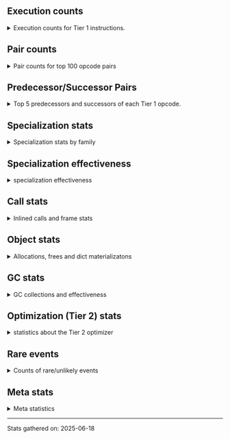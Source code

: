## Execution counts

<details>
<summary> Execution counts for Tier 1 instructions. </summary>


The "miss ratio" column shows the percentage of times the instruction
executed that it deoptimized. When this happens, the base unspecialized
instruction is not counted.

<table>
<thead>
<tr>
<th align="left">Name</th>
<th align="right">Base Count</th>
<th align="right">Head Count</th>
<th align="right">Change</th>
</tr>
</thead>
<tbody>
<tr>
<td align="left">BINARY_OP_ADD_INT</td>
<td align="right">202,800,000</td>
<td align="right">786,000</td>
<td align="right">-99.6%</td>
</tr>
<tr>
<td align="left">BINARY_OP_MULTIPLY_INT</td>
<td align="right">40,560,000</td>
<td align="right">157,200</td>
<td align="right">-99.6%</td>
</tr>
<tr>
<td align="left">LOAD_CONST</td>
<td align="right">40,560,720</td>
<td align="right">157,920</td>
<td align="right">-99.6%</td>
</tr>
<tr>
<td align="left">BINARY_OP_EXTEND</td>
<td align="right">41,574,060</td>
<td align="right">165,060</td>
<td align="right">-99.6%</td>
</tr>
<tr>
<td align="left">LOAD_FAST_BORROW_LOAD_FAST_BORROW</td>
<td align="right">122,007,840</td>
<td align="right">489,840</td>
<td align="right">-99.6%</td>
</tr>
<tr>
<td align="left">LOAD_GLOBAL_MODULE</td>
<td align="right">40,566,360</td>
<td align="right">163,560</td>
<td align="right">-99.6%</td>
</tr>
<tr>
<td align="left">FOR_ITER</td>
<td align="right">40,889,920</td>
<td align="right">165,200</td>
<td align="right">-99.6%</td>
</tr>
<tr>
<td align="left">BINARY_OP</td>
<td align="right">40,581,780</td>
<td align="right">171,640</td>
<td align="right">-99.6%</td>
</tr>
<tr>
<td align="left">LOAD_SMALL_INT</td>
<td align="right">121,992,240</td>
<td align="right">629,040</td>
<td align="right">-99.5%</td>
</tr>
<tr>
<td align="left">STORE_FAST_LOAD_FAST</td>
<td align="right">312,000</td>
<td align="right">2,400</td>
<td align="right">-99.2%</td>
</tr>
<tr>
<td align="left">CALL_PY_EXACT_ARGS</td>
<td align="right">40,878,240</td>
<td align="right">318,280</td>
<td align="right">-99.2%</td>
</tr>
<tr>
<td align="left">RESUME_CHECK</td>
<td align="right">40,876,020</td>
<td align="right">318,420</td>
<td align="right">-99.2%</td>
</tr>
<tr>
<td align="left">UNPACK_SEQUENCE_TWO_TUPLE</td>
<td align="right">40,879,860</td>
<td align="right">322,260</td>
<td align="right">-99.2%</td>
</tr>
<tr>
<td align="left">STORE_FAST_STORE_FAST</td>
<td align="right">40,879,920</td>
<td align="right">322,320</td>
<td align="right">-99.2%</td>
</tr>
<tr>
<td align="left">BUILD_TUPLE</td>
<td align="right">312,120</td>
<td align="right">2,520</td>
<td align="right">-99.2%</td>
</tr>
<tr>
<td align="left">LOAD_FAST_BORROW</td>
<td align="right">122,637,480</td>
<td align="right">1,119,480</td>
<td align="right">-99.1%</td>
</tr>
<tr>
<td align="left">PUSH_NULL</td>
<td align="right">312,540</td>
<td align="right">2,940</td>
<td align="right">-99.1%</td>
</tr>
<tr>
<td align="left">FOR_ITER_RANGE</td>
<td align="right">315,180</td>
<td align="right">3,180</td>
<td align="right">-99.0%</td>
</tr>
<tr>
<td align="left">RETURN_VALUE</td>
<td align="right">40,876,020</td>
<td align="right">473,220</td>
<td align="right">-98.8%</td>
</tr>
<tr>
<td align="left">BINARY_OP_ADD_FLOAT</td>
<td align="right">40,575,600</td>
<td align="right">19,282,260</td>
<td align="right">-52.5%</td>
</tr>
<tr>
<td align="left">STORE_FAST</td>
<td align="right">40,892,580</td>
<td align="right">19,452,780</td>
<td align="right">-52.4%</td>
</tr>
<tr>
<td align="left">BINARY_OP_MULTIPLY_FLOAT</td>
<td align="right">39,561,660</td>
<td align="right">19,282,860</td>
<td align="right">-51.3%</td>
</tr>
<tr>
<td align="left">GET_ITER</td>
<td align="right">314,580</td>
<td align="right">159,780</td>
<td align="right">-49.2%</td>
</tr>
<tr>
<td align="left">CALL_BUILTIN_CLASS</td>
<td align="right">316,920</td>
<td align="right">162,120</td>
<td align="right">-48.8%</td>
</tr>
<tr>
<td align="left">LOAD_GLOBAL_BUILTIN</td>
<td align="right">319,380</td>
<td align="right">164,580</td>
<td align="right">-48.5%</td>
</tr>
<tr>
<td align="left">JUMP_BACKWARD_NO_JIT</td>
<td align="right">40,880,520</td>
<td align="right"></td>
<td align="right"></td>
</tr>
<tr>
<td align="left">POP_ITER</td>
<td align="right">314,640</td>
<td align="right">314,640</td>
<td align="right">0.0%</td>
</tr>
<tr>
<td align="left">LIST_APPEND</td>
<td align="right">312,000</td>
<td align="right">312,000</td>
<td align="right">0.0%</td>
</tr>
<tr>
<td align="left">SWAP</td>
<td align="right">7,200</td>
<td align="right">7,200</td>
<td align="right">0.0%</td>
</tr>
<tr>
<td align="left">BUILD_LIST</td>
<td align="right">2,520</td>
<td align="right">2,520</td>
<td align="right">0.0%</td>
</tr>
<tr>
<td align="left">LOAD_FAST_AND_CLEAR</td>
<td align="right">2,400</td>
<td align="right">2,400</td>
<td align="right">0.0%</td>
</tr>
<tr>
<td align="left">CALL_LEN</td>
<td align="right">2,400</td>
<td align="right">2,400</td>
<td align="right">0.0%</td>
</tr>
<tr>
<td align="left">CALL_NON_PY_GENERAL</td>
<td align="right">360</td>
<td align="right">360</td>
<td align="right">0.0%</td>
</tr>
<tr>
<td align="left">POP_TOP</td>
<td align="right">300</td>
<td align="right">300</td>
<td align="right">0.0%</td>
</tr>
<tr>
<td align="left">CALL</td>
<td align="right">300</td>
<td align="right">300</td>
<td align="right">0.0%</td>
</tr>
<tr>
<td align="left">LOAD_ATTR</td>
<td align="right">300</td>
<td align="right">300</td>
<td align="right">0.0%</td>
</tr>
<tr>
<td align="left">LOAD_ATTR_INSTANCE_VALUE</td>
<td align="right">240</td>
<td align="right">240</td>
<td align="right">0.0%</td>
</tr>
<tr>
<td align="left">LOAD_ATTR_MODULE</td>
<td align="right">240</td>
<td align="right">240</td>
<td align="right">0.0%</td>
</tr>
<tr>
<td align="left">LOAD_FAST</td>
<td align="right">180</td>
<td align="right">180</td>
<td align="right">0.0%</td>
</tr>
<tr>
<td align="left">LOAD_GLOBAL</td>
<td align="right">180</td>
<td align="right">180</td>
<td align="right">0.0%</td>
</tr>
<tr>
<td align="left">CALL_FUNCTION_EX</td>
<td align="right">120</td>
<td align="right">120</td>
<td align="right">0.0%</td>
</tr>
<tr>
<td align="left">LOAD_DEREF</td>
<td align="right">120</td>
<td align="right">120</td>
<td align="right">0.0%</td>
</tr>
<tr>
<td align="left">LOAD_ATTR_METHOD_NO_DICT</td>
<td align="right">120</td>
<td align="right">120</td>
<td align="right">0.0%</td>
</tr>
<tr>
<td align="left">LOAD_ATTR_METHOD_WITH_VALUES</td>
<td align="right">120</td>
<td align="right">120</td>
<td align="right">0.0%</td>
</tr>
<tr>
<td align="left">TO_BOOL</td>
<td align="right">100</td>
<td align="right">100</td>
<td align="right">0.0%</td>
</tr>
<tr>
<td align="left">MAKE_FUNCTION</td>
<td align="right">60</td>
<td align="right">60</td>
<td align="right">0.0%</td>
</tr>
<tr>
<td align="left">NOP</td>
<td align="right">60</td>
<td align="right">60</td>
<td align="right">0.0%</td>
</tr>
<tr>
<td align="left">CALL_INTRINSIC_1</td>
<td align="right">60</td>
<td align="right">60</td>
<td align="right">0.0%</td>
</tr>
<tr>
<td align="left">COPY</td>
<td align="right">60</td>
<td align="right">60</td>
<td align="right">0.0%</td>
</tr>
<tr>
<td align="left">COPY_FREE_VARS</td>
<td align="right">60</td>
<td align="right">60</td>
<td align="right">0.0%</td>
</tr>
<tr>
<td align="left">IS_OP</td>
<td align="right">60</td>
<td align="right">60</td>
<td align="right">0.0%</td>
</tr>
<tr>
<td align="left">JUMP_FORWARD</td>
<td align="right">60</td>
<td align="right">60</td>
<td align="right">0.0%</td>
</tr>
<tr>
<td align="left">LIST_EXTEND</td>
<td align="right">60</td>
<td align="right">60</td>
<td align="right">0.0%</td>
</tr>
<tr>
<td align="left">LOAD_FAST_CHECK</td>
<td align="right">60</td>
<td align="right">60</td>
<td align="right">0.0%</td>
</tr>
<tr>
<td align="left">LOAD_FAST_LOAD_FAST</td>
<td align="right">60</td>
<td align="right">60</td>
<td align="right">0.0%</td>
</tr>
<tr>
<td align="left">MAKE_CELL</td>
<td align="right">60</td>
<td align="right">60</td>
<td align="right">0.0%</td>
</tr>
<tr>
<td align="left">POP_JUMP_IF_FALSE</td>
<td align="right">60</td>
<td align="right">60</td>
<td align="right">0.0%</td>
</tr>
<tr>
<td align="left">POP_JUMP_IF_NOT_NONE</td>
<td align="right">60</td>
<td align="right">60</td>
<td align="right">0.0%</td>
</tr>
<tr>
<td align="left">POP_JUMP_IF_TRUE</td>
<td align="right">60</td>
<td align="right">60</td>
<td align="right">0.0%</td>
</tr>
<tr>
<td align="left">SET_FUNCTION_ATTRIBUTE</td>
<td align="right">60</td>
<td align="right">60</td>
<td align="right">0.0%</td>
</tr>
<tr>
<td align="left">STORE_DEREF</td>
<td align="right">60</td>
<td align="right">60</td>
<td align="right">0.0%</td>
</tr>
<tr>
<td align="left">BINARY_OP_SUBSCR_TUPLE_INT</td>
<td align="right">60</td>
<td align="right">60</td>
<td align="right">0.0%</td>
</tr>
<tr>
<td align="left">BINARY_OP_SUBTRACT_FLOAT</td>
<td align="right">60</td>
<td align="right">60</td>
<td align="right">0.0%</td>
</tr>
<tr>
<td align="left">CALL_METHOD_DESCRIPTOR_NOARGS</td>
<td align="right">60</td>
<td align="right">60</td>
<td align="right">0.0%</td>
</tr>
<tr>
<td align="left">CALL_METHOD_DESCRIPTOR_O</td>
<td align="right">60</td>
<td align="right">60</td>
<td align="right">0.0%</td>
</tr>
<tr>
<td align="left">CALL_PY_GENERAL</td>
<td align="right">60</td>
<td align="right">60</td>
<td align="right">0.0%</td>
</tr>
<tr>
<td align="left">TO_BOOL_BOOL</td>
<td align="right">60</td>
<td align="right">60</td>
<td align="right">0.0%</td>
</tr>
<tr>
<td align="left">UNPACK_SEQUENCE</td>
<td align="right">20</td>
<td align="right">20</td>
<td align="right">0.0%</td>
</tr>
<tr>
<td align="left">ENTER_EXECUTOR</td>
<td align="right"></td>
<td align="right">19,657,300</td>
<td align="right"></td>
</tr>
<tr>
<td align="left">JUMP_BACKWARD_JIT</td>
<td align="right"></td>
<td align="right">8,520</td>
<td align="right"></td>
</tr>
</tbody>
</table>


</details>

## Pair counts

<details>
<summary> Pair counts for top 100 opcode pairs </summary>


Pairs of specialized operations that deoptimize and are then followed by
the corresponding unspecialized instruction are not counted as pairs.

Not included in comparative output.


</details>

## Predecessor/Successor Pairs

<details>
<summary> Top 5 predecessors and successors of each Tier 1 opcode. </summary>


This does not include the unspecialized instructions that occur after a
specialized instruction deoptimizes.

Not included in comparative output.


</details>

## Specialization stats

<details>
<summary> Specialization stats by family </summary>

### BINARY_OP

<details>
<summary> specialization stats for BINARY_OP family </summary>

<table>
<thead>
<tr>
<th align="left">Kind</th>
<th align="right">Base Count</th>
<th align="right">Base Ratio</th>
<th align="right">Head Count</th>
<th align="right">Head Ratio</th>
<th align="right">Change</th>
</tr>
</thead>
<tbody>
<tr>
<td align="left">
deferred
<details>
<summary>ⓘ</summary>

Lists the number of "deferred" (i.e. not specialized) instructions executed.
</details>
</td>
<td align="right">40,565,940</td>
<td align="right">10.0%</td>
<td align="right">168,420</td>
<td align="right">0.4%</td>
<td align="right">-99.6%</td>
</tr>
<tr>
<td align="left">
hit
<details>
<summary>ⓘ</summary>

Specialized instructions that complete.
</details>
</td>
<td align="right">364,752,960</td>
<td align="right">89.9%</td>
<td align="right">39,517,560</td>
<td align="right">99.2%</td>
<td align="right">-89.2%</td>
</tr>
<tr>
<td align="left">
miss
<details>
<summary>ⓘ</summary>

Specialized instructions that deopt.
</details>
</td>
<td align="right">318,480</td>
<td align="right">0.1%</td>
<td align="right">155,940</td>
<td align="right">0.4%</td>
<td align="right">-51.0%</td>
</tr>
</tbody>
</table>

<table>
<thead>
<tr>
<th align="left">Success</th>
<th align="right">Base Count</th>
<th align="right">Base Ratio</th>
<th align="right">Head Count</th>
<th align="right">Head Ratio</th>
<th align="right">Change</th>
</tr>
</thead>
<tbody>
<tr>
<td align="left">Failure</td>
<td align="right">15,800</td>
<td align="right">72.3%</td>
<td align="right">3,180</td>
<td align="right">51.6%</td>
<td align="right">-79.9%</td>
</tr>
<tr>
<td align="left">Success</td>
<td align="right">6,040</td>
<td align="right">27.7%</td>
<td align="right">2,980</td>
<td align="right">48.4%</td>
<td align="right">-50.7%</td>
</tr>
</tbody>
</table>

<table>
<thead>
<tr>
<th align="left">Failure kind</th>
<th align="right">Base Count</th>
<th align="right">Base Ratio</th>
<th align="right">Head Count</th>
<th align="right">Head Ratio</th>
<th align="right">Change</th>
</tr>
</thead>
<tbody>
<tr>
<td align="left">floor divide</td>
<td align="right">9,900</td>
<td align="right">62.7%</td>
<td align="right">40</td>
<td align="right">1.3%</td>
<td align="right">-99.6%</td>
</tr>
<tr>
<td align="left">add different types</td>
<td align="right">5,880</td>
<td align="right">37.2%</td>
<td align="right">3,120</td>
<td align="right">98.1%</td>
<td align="right">-46.9%</td>
</tr>
<tr>
<td align="left">multiply different types</td>
<td align="right">20</td>
<td align="right">0.1%</td>
<td align="right">20</td>
<td align="right">0.6%</td>
<td align="right">0.0%</td>
</tr>
</tbody>
</table>


</details>

### CALL

<details>
<summary> specialization stats for CALL family </summary>

<table>
<thead>
<tr>
<th align="left">Kind</th>
<th align="right">Base Count</th>
<th align="right">Base Ratio</th>
<th align="right">Head Count</th>
<th align="right">Head Ratio</th>
<th align="right">Change</th>
</tr>
</thead>
<tbody>
<tr>
<td align="left">
hit
<details>
<summary>ⓘ</summary>

Specialized instructions that complete.
</details>
</td>
<td align="right">41,070,480</td>
<td align="right">99.7%</td>
<td align="right">480,660</td>
<td align="right">99.5%</td>
<td align="right">-98.8%</td>
</tr>
<tr>
<td align="left">
miss
<details>
<summary>ⓘ</summary>

Specialized instructions that deopt.
</details>
</td>
<td align="right">127,200</td>
<td align="right">0.3%</td>
<td align="right">2,260</td>
<td align="right">0.5%</td>
<td align="right">-98.2%</td>
</tr>
<tr>
<td align="left">
deferred
<details>
<summary>ⓘ</summary>

Lists the number of "deferred" (i.e. not specialized) instructions executed.
</details>
</td>
<td align="right">124,800</td>
<td align="right">0.3%</td>
<td align="right">2,220</td>
<td align="right">0.5%</td>
<td align="right">-98.2%</td>
</tr>
</tbody>
</table>

<table>
<thead>
<tr>
<th align="left">Success</th>
<th align="right">Base Count</th>
<th align="right">Base Ratio</th>
<th align="right">Head Count</th>
<th align="right">Head Ratio</th>
<th align="right">Change</th>
</tr>
</thead>
<tbody>
<tr>
<td align="left">Success</td>
<td align="right">2,700</td>
<td align="right">100.0%</td>
<td align="right">340</td>
<td align="right">100.0%</td>
<td align="right">-87.4%</td>
</tr>
<tr>
<td align="left">Failure</td>
<td align="right">0</td>
<td align="right">0.0%</td>
<td align="right">0</td>
<td align="right">0.0%</td>
<td align="right"></td>
</tr>
</tbody>
</table>


</details>

### FOR_ITER

<details>
<summary> specialization stats for FOR_ITER family </summary>

<table>
<thead>
<tr>
<th align="left">Kind</th>
<th align="right">Base Count</th>
<th align="right">Base Ratio</th>
<th align="right">Head Count</th>
<th align="right">Head Ratio</th>
<th align="right">Change</th>
</tr>
</thead>
<tbody>
<tr>
<td align="left">
deferred
<details>
<summary>ⓘ</summary>

Lists the number of "deferred" (i.e. not specialized) instructions executed.
</details>
</td>
<td align="right">40,879,920</td>
<td align="right">99.2%</td>
<td align="right">165,120</td>
<td align="right">98.1%</td>
<td align="right">-99.6%</td>
</tr>
<tr>
<td align="left">
hit
<details>
<summary>ⓘ</summary>

Specialized instructions that complete.
</details>
</td>
<td align="right">315,180</td>
<td align="right">0.8%</td>
<td align="right">3,180</td>
<td align="right">1.9%</td>
<td align="right">-99.0%</td>
</tr>
</tbody>
</table>

<table>
<thead>
<tr>
<th align="left">Success</th>
<th align="right">Base Count</th>
<th align="right">Base Ratio</th>
<th align="right">Head Count</th>
<th align="right">Head Ratio</th>
<th align="right">Change</th>
</tr>
</thead>
<tbody>
<tr>
<td align="left">Failure</td>
<td align="right">10,000</td>
<td align="right">100.0%</td>
<td align="right">80</td>
<td align="right">100.0%</td>
<td align="right">-99.2%</td>
</tr>
<tr>
<td align="left">Success</td>
<td align="right">0</td>
<td align="right">0.0%</td>
<td align="right">0</td>
<td align="right">0.0%</td>
<td align="right"></td>
</tr>
</tbody>
</table>

<table>
<thead>
<tr>
<th align="left">Failure kind</th>
<th align="right">Base Count</th>
<th align="right">Base Ratio</th>
<th align="right">Head Count</th>
<th align="right">Head Ratio</th>
<th align="right">Change</th>
</tr>
</thead>
<tbody>
<tr>
<td align="left">enumerate</td>
<td align="right">9,960</td>
<td align="right">99.6%</td>
<td align="right">40</td>
<td align="right">50.0%</td>
<td align="right">-99.6%</td>
</tr>
<tr>
<td align="left">zip</td>
<td align="right">40</td>
<td align="right">0.4%</td>
<td align="right">40</td>
<td align="right">50.0%</td>
<td align="right">0.0%</td>
</tr>
</tbody>
</table>


</details>

### GET_ITER

<details>
<summary> specialization stats for GET_ITER family </summary>

<table>
<thead>
<tr>
<th align="left">Failure kind</th>
<th align="right">Base Count</th>
<th align="right">Base Ratio</th>
<th align="right">Head Count</th>
<th align="right">Head Ratio</th>
<th align="right">Change</th>
</tr>
</thead>
<tbody>
<tr>
<td align="left">enumerate</td>
<td align="right">312,000</td>
<td align="right">312,000 / 0 !!</td>
<td align="right">312,000</td>
<td align="right">312,000 / 0 !!</td>
<td align="right">0.0%</td>
</tr>
<tr>
<td align="left">other</td>
<td align="right">2,520</td>
<td align="right">2,520 / 0 !!</td>
<td align="right">2,520</td>
<td align="right">2,520 / 0 !!</td>
<td align="right">0.0%</td>
</tr>
<tr>
<td align="left">self</td>
<td align="right">60</td>
<td align="right">60 / 0 !!</td>
<td align="right">60</td>
<td align="right">60 / 0 !!</td>
<td align="right">0.0%</td>
</tr>
</tbody>
</table>


</details>

### LOAD_ATTR

<details>
<summary> specialization stats for LOAD_ATTR family </summary>

<table>
<thead>
<tr>
<th align="left">Kind</th>
<th align="right">Base Count</th>
<th align="right">Base Ratio</th>
<th align="right">Head Count</th>
<th align="right">Head Ratio</th>
<th align="right">Change</th>
</tr>
</thead>
<tbody>
<tr>
<td align="left">
deferred
<details>
<summary>ⓘ</summary>

Lists the number of "deferred" (i.e. not specialized) instructions executed.
</details>
</td>
<td align="right">60</td>
<td align="right">5.9%</td>
<td align="right">60</td>
<td align="right">5.9%</td>
<td align="right">0.0%</td>
</tr>
<tr>
<td align="left">
hit
<details>
<summary>ⓘ</summary>

Specialized instructions that complete.
</details>
</td>
<td align="right">720</td>
<td align="right">70.6%</td>
<td align="right">720</td>
<td align="right">70.6%</td>
<td align="right">0.0%</td>
</tr>
</tbody>
</table>

<table>
<thead>
<tr>
<th align="left">Success</th>
<th align="right">Base Count</th>
<th align="right">Base Ratio</th>
<th align="right">Head Count</th>
<th align="right">Head Ratio</th>
<th align="right">Change</th>
</tr>
</thead>
<tbody>
<tr>
<td align="left">Success</td>
<td align="right">220</td>
<td align="right">91.7%</td>
<td align="right">220</td>
<td align="right">91.7%</td>
<td align="right">0.0%</td>
</tr>
<tr>
<td align="left">Failure</td>
<td align="right">20</td>
<td align="right">8.3%</td>
<td align="right">20</td>
<td align="right">8.3%</td>
<td align="right">0.0%</td>
</tr>
</tbody>
</table>


</details>

### LOAD_GLOBAL

<details>
<summary> specialization stats for LOAD_GLOBAL family </summary>

<table>
<thead>
<tr>
<th align="left">Kind</th>
<th align="right">Base Count</th>
<th align="right">Base Ratio</th>
<th align="right">Head Count</th>
<th align="right">Head Ratio</th>
<th align="right">Change</th>
</tr>
</thead>
<tbody>
<tr>
<td align="left">
hit
<details>
<summary>ⓘ</summary>

Specialized instructions that complete.
</details>
</td>
<td align="right">40,885,740</td>
<td align="right">100.0%</td>
<td align="right">328,140</td>
<td align="right">99.9%</td>
<td align="right">-99.2%</td>
</tr>
</tbody>
</table>

<table>
<thead>
<tr>
<th align="left">Success</th>
<th align="right">Base Count</th>
<th align="right">Base Ratio</th>
<th align="right">Head Count</th>
<th align="right">Head Ratio</th>
<th align="right">Change</th>
</tr>
</thead>
<tbody>
<tr>
<td align="left">Success</td>
<td align="right">180</td>
<td align="right">100.0%</td>
<td align="right">180</td>
<td align="right">100.0%</td>
<td align="right">0.0%</td>
</tr>
<tr>
<td align="left">Failure</td>
<td align="right">0</td>
<td align="right">0.0%</td>
<td align="right">0</td>
<td align="right">0.0%</td>
<td align="right"></td>
</tr>
</tbody>
</table>


</details>

### TO_BOOL

<details>
<summary> specialization stats for TO_BOOL family </summary>

<table>
<thead>
<tr>
<th align="left">Kind</th>
<th align="right">Base Count</th>
<th align="right">Base Ratio</th>
<th align="right">Head Count</th>
<th align="right">Head Ratio</th>
<th align="right">Change</th>
</tr>
</thead>
<tbody>
<tr>
<td align="left">
deferred
<details>
<summary>ⓘ</summary>

Lists the number of "deferred" (i.e. not specialized) instructions executed.
</details>
</td>
<td align="right">60</td>
<td align="right">37.5%</td>
<td align="right">60</td>
<td align="right">37.5%</td>
<td align="right">0.0%</td>
</tr>
<tr>
<td align="left">
hit
<details>
<summary>ⓘ</summary>

Specialized instructions that complete.
</details>
</td>
<td align="right">60</td>
<td align="right">37.5%</td>
<td align="right">60</td>
<td align="right">37.5%</td>
<td align="right">0.0%</td>
</tr>
</tbody>
</table>

<table>
<thead>
<tr>
<th align="left">Success</th>
<th align="right">Base Count</th>
<th align="right">Base Ratio</th>
<th align="right">Head Count</th>
<th align="right">Head Ratio</th>
<th align="right">Change</th>
</tr>
</thead>
<tbody>
<tr>
<td align="left">Success</td>
<td align="right">20</td>
<td align="right">50.0%</td>
<td align="right">20</td>
<td align="right">50.0%</td>
<td align="right">0.0%</td>
</tr>
<tr>
<td align="left">Failure</td>
<td align="right">20</td>
<td align="right">50.0%</td>
<td align="right">20</td>
<td align="right">50.0%</td>
<td align="right">0.0%</td>
</tr>
</tbody>
</table>

<table>
<thead>
<tr>
<th align="left">Failure kind</th>
<th align="right">Base Count</th>
<th align="right">Base Ratio</th>
<th align="right">Head Count</th>
<th align="right">Head Ratio</th>
<th align="right">Change</th>
</tr>
</thead>
<tbody>
<tr>
<td align="left">sequence</td>
<td align="right">20</td>
<td align="right">100.0%</td>
<td align="right">20</td>
<td align="right">100.0%</td>
<td align="right">0.0%</td>
</tr>
</tbody>
</table>


</details>

### UNPACK_SEQUENCE

<details>
<summary> specialization stats for UNPACK_SEQUENCE family </summary>

<table>
<thead>
<tr>
<th align="left">Kind</th>
<th align="right">Base Count</th>
<th align="right">Base Ratio</th>
<th align="right">Head Count</th>
<th align="right">Head Ratio</th>
<th align="right">Change</th>
</tr>
</thead>
<tbody>
<tr>
<td align="left">
hit
<details>
<summary>ⓘ</summary>

Specialized instructions that complete.
</details>
</td>
<td align="right">40,879,860</td>
<td align="right">100.0%</td>
<td align="right">322,260</td>
<td align="right">100.0%</td>
<td align="right">-99.2%</td>
</tr>
</tbody>
</table>

<table>
<thead>
<tr>
<th align="left">Success</th>
<th align="right">Base Count</th>
<th align="right">Base Ratio</th>
<th align="right">Head Count</th>
<th align="right">Head Ratio</th>
<th align="right">Change</th>
</tr>
</thead>
<tbody>
<tr>
<td align="left">Success</td>
<td align="right">20</td>
<td align="right">100.0%</td>
<td align="right">20</td>
<td align="right">100.0%</td>
<td align="right">0.0%</td>
</tr>
<tr>
<td align="left">Failure</td>
<td align="right">0</td>
<td align="right">0.0%</td>
<td align="right">0</td>
<td align="right">0.0%</td>
<td align="right"></td>
</tr>
</tbody>
</table>


</details>


</details>

## Specialization effectiveness

<details>
<summary> specialization effectiveness </summary>


All entries are execution counts. Should add up to the total number of
Tier 1 instructions executed.

<table>
<thead>
<tr>
<th align="left">Instructions</th>
<th align="right">Base Count</th>
<th align="right">Base Ratio</th>
<th align="right">Head Count</th>
<th align="right">Head Ratio</th>
<th align="right">Change</th>
</tr>
</thead>
<tbody>
<tr>
<td align="left">
Not specialized
<details>
<summary>ⓘ</summary>

Instructions that could be specialized but aren't, e.g. `LOAD_ATTR`, `BINARY_SLICE`.
</details>
</td>
<td align="right">81,787,180</td>
<td align="right">6.9%</td>
<td align="right">497,520</td>
<td align="right">0.6%</td>
<td align="right">-99.4%</td>
</tr>
<tr>
<td align="left">
Specialized hits
<details>
<summary>ⓘ</summary>

Specialized instructions, e.g. `LOAD_ATTR_MODULE` that complete.
</details>
</td>
<td align="right">569,661,960</td>
<td align="right">48.1%</td>
<td align="right">40,979,940</td>
<td align="right">48.4%</td>
<td align="right">-92.8%</td>
</tr>
<tr>
<td align="left">
Basic
<details>
<summary>ⓘ</summary>

Instructions that are not and cannot be specialized, e.g. `LOAD_FAST`.
</details>
</td>
<td align="right">531,423,900</td>
<td align="right">44.9%</td>
<td align="right">42,950,200</td>
<td align="right">50.8%</td>
<td align="right">-91.9%</td>
</tr>
<tr>
<td align="left">
Specialized misses
<details>
<summary>ⓘ</summary>

Specialized instructions, e.g. `LOAD_ATTR_MODULE` that deopt.
</details>
</td>
<td align="right">445,680</td>
<td align="right">0.0%</td>
<td align="right">158,200</td>
<td align="right">0.2%</td>
<td align="right">-64.5%</td>
</tr>
</tbody>
</table>

### Deferred by instruction

<details>
<summary> Breakdown of deferred (not specialized) instruction counts by family </summary>

<table>
<thead>
<tr>
<th align="left">Name</th>
<th align="right">Base Count</th>
<th align="right">Base Ratio</th>
<th align="right">Head Count</th>
<th align="right">Head Ratio</th>
<th align="right">Change</th>
</tr>
</thead>
<tbody>
<tr>
<td align="left">FOR_ITER</td>
<td align="right">40,879,920</td>
<td align="right">50.1%</td>
<td align="right">165,120</td>
<td align="right">49.2%</td>
<td align="right">-99.6%</td>
</tr>
<tr>
<td align="left">BINARY_OP</td>
<td align="right">40,565,940</td>
<td align="right">49.7%</td>
<td align="right">168,420</td>
<td align="right">50.1%</td>
<td align="right">-99.6%</td>
</tr>
<tr>
<td align="left">CALL</td>
<td align="right">124,800</td>
<td align="right">0.2%</td>
<td align="right">2,220</td>
<td align="right">0.7%</td>
<td align="right">-98.2%</td>
</tr>
<tr>
<td align="left">TO_BOOL</td>
<td align="right">60</td>
<td align="right">0.0%</td>
<td align="right">60</td>
<td align="right">0.0%</td>
<td align="right">0.0%</td>
</tr>
<tr>
<td align="left">LOAD_ATTR</td>
<td align="right">60</td>
<td align="right">0.0%</td>
<td align="right">60</td>
<td align="right">0.0%</td>
<td align="right">0.0%</td>
</tr>
<tr>
<td align="left">BINARY_SLICE</td>
<td align="right">0</td>
<td align="right">0.0%</td>
<td align="right">0</td>
<td align="right">0.0%</td>
<td align="right"></td>
</tr>
<tr>
<td align="left">STORE_SLICE</td>
<td align="right">0</td>
<td align="right">0.0%</td>
<td align="right">0</td>
<td align="right">0.0%</td>
<td align="right"></td>
</tr>
<tr>
<td align="left">GET_ITER</td>
<td align="right">0</td>
<td align="right">0.0%</td>
<td align="right">0</td>
<td align="right">0.0%</td>
<td align="right"></td>
</tr>
<tr>
<td align="left">CACHE</td>
<td align="right">0</td>
<td align="right">0.0%</td>
<td align="right">0</td>
<td align="right">0.0%</td>
<td align="right"></td>
</tr>
<tr>
<td align="left">CALL_FUNCTION_EX</td>
<td align="right">0</td>
<td align="right">0.0%</td>
<td align="right">0</td>
<td align="right">0.0%</td>
<td align="right"></td>
</tr>
</tbody>
</table>


</details>

### Misses by instruction

<details>
<summary> Breakdown of misses (specialized deopts) instruction counts by family </summary>

<table>
<thead>
<tr>
<th align="left">Name</th>
<th align="right">Base Count</th>
<th align="right">Base Ratio</th>
<th align="right">Head Count</th>
<th align="right">Head Ratio</th>
<th align="right">Change</th>
</tr>
</thead>
<tbody>
<tr>
<td align="left">CALL_PY_EXACT_ARGS</td>
<td align="right">127,200</td>
<td align="right">28.5%</td>
<td align="right">2,260</td>
<td align="right">1.4%</td>
<td align="right">-98.2%</td>
</tr>
<tr>
<td align="left">BINARY_OP_ADD_FLOAT</td>
<td align="right">312,120</td>
<td align="right">70.0%</td>
<td align="right">149,580</td>
<td align="right">94.6%</td>
<td align="right">-52.1%</td>
</tr>
<tr>
<td align="left">BINARY_OP_EXTEND</td>
<td align="right">3,180</td>
<td align="right">0.7%</td>
<td align="right">3,180</td>
<td align="right">2.0%</td>
<td align="right">0.0%</td>
</tr>
<tr>
<td align="left">BINARY_OP_MULTIPLY_FLOAT</td>
<td align="right">3,180</td>
<td align="right">0.7%</td>
<td align="right">3,180</td>
<td align="right">2.0%</td>
<td align="right">0.0%</td>
</tr>
<tr>
<td align="left">CACHE</td>
<td align="right">0</td>
<td align="right">0.0%</td>
<td align="right">0</td>
<td align="right">0.0%</td>
<td align="right"></td>
</tr>
<tr>
<td align="left">CALL_FUNCTION_EX</td>
<td align="right">0</td>
<td align="right">0.0%</td>
<td align="right">0</td>
<td align="right">0.0%</td>
<td align="right"></td>
</tr>
<tr>
<td align="left">MAKE_FUNCTION</td>
<td align="right">0</td>
<td align="right">0.0%</td>
<td align="right">0</td>
<td align="right">0.0%</td>
<td align="right"></td>
</tr>
<tr>
<td align="left">NOP</td>
<td align="right">0</td>
<td align="right">0.0%</td>
<td align="right">0</td>
<td align="right">0.0%</td>
<td align="right"></td>
</tr>
<tr>
<td align="left">POP_ITER</td>
<td align="right">0</td>
<td align="right">0.0%</td>
<td align="right">0</td>
<td align="right">0.0%</td>
<td align="right"></td>
</tr>
<tr>
<td align="left">POP_TOP</td>
<td align="right">0</td>
<td align="right">0.0%</td>
<td align="right">0</td>
<td align="right">0.0%</td>
<td align="right"></td>
</tr>
</tbody>
</table>


</details>


</details>

## Call stats

<details>
<summary> Inlined calls and frame stats </summary>


This shows what fraction of calls to Python functions are inlined (i.e.
not having a call at the C level) and for those that are not, where the
call comes from.  The various categories overlap.

Also includes the count of frame objects created.

<table>
<thead>
<tr>
<th align="left"></th>
<th align="right">Base Count</th>
<th align="right">Base Ratio</th>
<th align="right">Head Count</th>
<th align="right">Head Ratio</th>
<th align="right">Change</th>
</tr>
</thead>
<tbody>
<tr>
<td align="left">Calls to PyEval_EvalDefault</td>
<td align="right">60</td>
<td align="right">0.0%</td>
<td align="right">60</td>
<td align="right">0.0%</td>
<td align="right">0.0%</td>
</tr>
<tr>
<td align="left">Calls to Python functions inlined</td>
<td align="right">40,875,960</td>
<td align="right">100.0%</td>
<td align="right">40,875,960</td>
<td align="right">100.0%</td>
<td align="right">0.0%</td>
</tr>
<tr>
<td align="left">Calls via PyEval_EvalFrame (total)</td>
<td align="right">60</td>
<td align="right">0.0%</td>
<td align="right">60</td>
<td align="right">0.0%</td>
<td align="right">0.0%</td>
</tr>
<tr>
<td align="left">Calls via PyEval_EvalFrame (vector)</td>
<td align="right">60</td>
<td align="right">0.0%</td>
<td align="right">60</td>
<td align="right">0.0%</td>
<td align="right">0.0%</td>
</tr>
<tr>
<td align="left">Calls via PyEval_EvalFrame (generator)</td>
<td align="right">0</td>
<td align="right">0.0%</td>
<td align="right">0</td>
<td align="right">0.0%</td>
<td align="right"></td>
</tr>
<tr>
<td align="left">Calls via PyEval_EvalFrame (legacy)</td>
<td align="right">0</td>
<td align="right">0.0%</td>
<td align="right">0</td>
<td align="right">0.0%</td>
<td align="right"></td>
</tr>
<tr>
<td align="left">Calls via PyEval_EvalFrame (function vectorcall)</td>
<td align="right">60</td>
<td align="right">0.0%</td>
<td align="right">60</td>
<td align="right">0.0%</td>
<td align="right">0.0%</td>
</tr>
<tr>
<td align="left">Calls via PyEval_EvalFrame (build class)</td>
<td align="right">0</td>
<td align="right">0.0%</td>
<td align="right">0</td>
<td align="right">0.0%</td>
<td align="right"></td>
</tr>
<tr>
<td align="left">Calls via PyEval_EvalFrame (slot)</td>
<td align="right">0</td>
<td align="right">0.0%</td>
<td align="right">0</td>
<td align="right">0.0%</td>
<td align="right"></td>
</tr>
<tr>
<td align="left">Calls via PyEval_EvalFrame (function ex)</td>
<td align="right">60</td>
<td align="right">0.0%</td>
<td align="right">60</td>
<td align="right">0.0%</td>
<td align="right">0.0%</td>
</tr>
<tr>
<td align="left">Calls via PyEval_EvalFrame (api)</td>
<td align="right">0</td>
<td align="right">0.0%</td>
<td align="right">0</td>
<td align="right">0.0%</td>
<td align="right"></td>
</tr>
<tr>
<td align="left">Calls via PyEval_EvalFrame (method)</td>
<td align="right">0</td>
<td align="right">0.0%</td>
<td align="right">0</td>
<td align="right">0.0%</td>
<td align="right"></td>
</tr>
<tr>
<td align="left">Frame objects created</td>
<td align="right">0</td>
<td align="right">0.0%</td>
<td align="right">0</td>
<td align="right">0.0%</td>
<td align="right"></td>
</tr>
<tr>
<td align="left">Frames pushed</td>
<td align="right">40,876,020</td>
<td align="right">100.0%</td>
<td align="right">40,876,020</td>
<td align="right">100.0%</td>
<td align="right">0.0%</td>
</tr>
</tbody>
</table>


</details>

## Object stats

<details>
<summary> Allocations, frees and dict materializatons </summary>


Below, "allocations" means "allocations that are not from a freelist".
Total allocations = "Allocations from freelist" + "Allocations".

"Inline values" is the number of values arrays inlined into objects.

The cache hit/miss numbers are for the MRO cache, split into dunder and
other names.

<table>
<thead>
<tr>
<th align="left"></th>
<th align="right">Base Count</th>
<th align="right">Base Ratio</th>
<th align="right">Head Count</th>
<th align="right">Head Ratio</th>
<th align="right">Change</th>
</tr>
</thead>
<tbody>
<tr>
<td align="left">Method cache collisions</td>
<td align="right">19</td>
<td align="right"></td>
<td align="right">7</td>
<td align="right"></td>
<td align="right">-63.2%</td>
</tr>
<tr>
<td align="left">Method cache misses</td>
<td align="right">26</td>
<td align="right"></td>
<td align="right">20</td>
<td align="right"></td>
<td align="right">-23.1%</td>
</tr>
<tr>
<td align="left">Method cache hits</td>
<td align="right">194</td>
<td align="right"></td>
<td align="right">200</td>
<td align="right"></td>
<td align="right">3.1%</td>
</tr>
<tr>
<td align="left">Immortal increfs</td>
<td align="right">2,471,586</td>
<td align="right">1.2%</td>
<td align="right">2,471,780</td>
<td align="right">1.2%</td>
<td align="right">0.0%</td>
</tr>
<tr>
<td align="left">Frees</td>
<td align="right">512,423</td>
<td align="right"></td>
<td align="right">512,442</td>
<td align="right"></td>
<td align="right">0.0%</td>
</tr>
<tr>
<td align="left">Immortal decrefs</td>
<td align="right">42,851,001</td>
<td align="right">8.1%</td>
<td align="right">42,851,198</td>
<td align="right">8.1%</td>
<td align="right">0.0%</td>
</tr>
<tr>
<td align="left">Interpreter mortal decrefs</td>
<td align="right">365,099,680</td>
<td align="right">69.0%</td>
<td align="right">365,100,280</td>
<td align="right">69.0%</td>
<td align="right">0.0%</td>
</tr>
<tr>
<td align="left">Allocations from freelist</td>
<td align="right">282,511,160</td>
<td align="right">99.8%</td>
<td align="right">282,511,580</td>
<td align="right">99.8%</td>
<td align="right">0.0%</td>
</tr>
<tr>
<td align="left">Frees to freelist</td>
<td align="right">282,511,400</td>
<td align="right"></td>
<td align="right">282,511,820</td>
<td align="right"></td>
<td align="right">0.0%</td>
</tr>
<tr>
<td align="left">Mortal increfs</td>
<td align="right">81,373,266</td>
<td align="right">39.5%</td>
<td align="right">81,373,380</td>
<td align="right">39.5%</td>
<td align="right">0.0%</td>
</tr>
<tr>
<td align="left">Mortal decrefs</td>
<td align="right">121,235,771</td>
<td align="right">22.9%</td>
<td align="right">121,235,722</td>
<td align="right">22.9%</td>
<td align="right">-0.0%</td>
</tr>
<tr>
<td align="left">Interpreter mortal increfs</td>
<td align="right">121,943,460</td>
<td align="right">59.3%</td>
<td align="right">121,943,480</td>
<td align="right">59.3%</td>
<td align="right">0.0%</td>
</tr>
<tr>
<td align="left">Allocations</td>
<td align="right">510,460</td>
<td align="right">0.2%</td>
<td align="right">510,460</td>
<td align="right">0.2%</td>
<td align="right">0.0%</td>
</tr>
<tr>
<td align="left">Allocations to 512 bytes</td>
<td align="right">508,000</td>
<td align="right">0.2%</td>
<td align="right">508,000</td>
<td align="right">0.2%</td>
<td align="right">0.0%</td>
</tr>
<tr>
<td align="left">Allocations to 4 kbytes</td>
<td align="right">2,460</td>
<td align="right">0.0%</td>
<td align="right">2,460</td>
<td align="right">0.0%</td>
<td align="right">0.0%</td>
</tr>
<tr>
<td align="left">Allocations over 4 kbytes</td>
<td align="right">0</td>
<td align="right">0.0%</td>
<td align="right">0</td>
<td align="right">0.0%</td>
<td align="right"></td>
</tr>
<tr>
<td align="left">Inline values</td>
<td align="right">0</td>
<td align="right"></td>
<td align="right">0</td>
<td align="right"></td>
<td align="right"></td>
</tr>
<tr>
<td align="left">Interpreter immortal increfs</td>
<td align="right">120</td>
<td align="right">0.0%</td>
<td align="right">120</td>
<td align="right">0.0%</td>
<td align="right">0.0%</td>
</tr>
<tr>
<td align="left">Interpreter immortal decrefs</td>
<td align="right">0</td>
<td align="right">0.0%</td>
<td align="right">0</td>
<td align="right">0.0%</td>
<td align="right"></td>
</tr>
<tr>
<td align="left">Materialize dict (on request)</td>
<td align="right">0</td>
<td align="right"></td>
<td align="right">0</td>
<td align="right"></td>
<td align="right"></td>
</tr>
<tr>
<td align="left">Materialize dict (new key)</td>
<td align="right">0</td>
<td align="right"></td>
<td align="right">0</td>
<td align="right"></td>
<td align="right"></td>
</tr>
<tr>
<td align="left">Materialize dict (too big)</td>
<td align="right">0</td>
<td align="right"></td>
<td align="right">0</td>
<td align="right"></td>
<td align="right"></td>
</tr>
<tr>
<td align="left">Materialize dict (str subclass)</td>
<td align="right">0</td>
<td align="right"></td>
<td align="right">0</td>
<td align="right"></td>
<td align="right"></td>
</tr>
<tr>
<td align="left">Method cache dunder hits</td>
<td align="right">0</td>
<td align="right"></td>
<td align="right">0</td>
<td align="right"></td>
<td align="right"></td>
</tr>
<tr>
<td align="left">Method cache dunder misses</td>
<td align="right">0</td>
<td align="right"></td>
<td align="right">0</td>
<td align="right"></td>
<td align="right"></td>
</tr>
</tbody>
</table>


</details>

## GC stats

<details>
<summary> GC collections and effectiveness </summary>


Collected/visits gives some measure of efficiency.

<table>
<thead>
<tr>
<th align="right">Generation</th>
<th align="right">Base Collections</th>
<th align="right">Base Objects collected</th>
<th align="right">Base Object visits</th>
<th align="right">Base Reachable from roots</th>
<th align="right">Base Not reachable from roots</th>
<th align="right">Head Collections</th>
<th align="right">Head Objects collected</th>
<th align="right">Head Object visits</th>
<th align="right">Head Reachable from roots</th>
<th align="right">Head Not reachable from roots</th>
</tr>
</thead>
<tbody>
<tr>
<td align="right">0</td>
<td align="right">0</td>
<td align="right">0</td>
<td align="right">0</td>
<td align="right">0</td>
<td align="right">0</td>
<td align="right">0</td>
<td align="right">0</td>
<td align="right">0</td>
<td align="right">0</td>
<td align="right">0</td>
</tr>
<tr>
<td align="right">1</td>
<td align="right">0</td>
<td align="right">0</td>
<td align="right">0</td>
<td align="right">0</td>
<td align="right">0</td>
<td align="right">0</td>
<td align="right">0</td>
<td align="right">0</td>
<td align="right">0</td>
<td align="right">0</td>
</tr>
<tr>
<td align="right">2</td>
<td align="right">0</td>
<td align="right">0</td>
<td align="right">0</td>
<td align="right">0</td>
<td align="right">0</td>
<td align="right">0</td>
<td align="right">0</td>
<td align="right">0</td>
<td align="right">0</td>
<td align="right">0</td>
</tr>
</tbody>
</table>


</details>

## Optimization (Tier 2) stats

<details>
<summary> statistics about the Tier 2 optimizer </summary>


</details>

## Rare events

<details>
<summary> Counts of rare/unlikely events </summary>

<table>
<thead>
<tr>
<th align="left">Event</th>
<th align="right">Base Count</th>
<th align="right">Head Count</th>
<th align="right">Change</th>
</tr>
</thead>
<tbody>
<tr>
<td align="left">
set class
<details>
<summary>ⓘ</summary>

Setting an object's class, `obj.__class__ = ...`
</details>
</td>
<td align="right">0</td>
<td align="right">0</td>
<td align="right"></td>
</tr>
<tr>
<td align="left">
set bases
<details>
<summary>ⓘ</summary>

Setting the bases of a class, `cls.__bases__ = ...`
</details>
</td>
<td align="right">0</td>
<td align="right">0</td>
<td align="right"></td>
</tr>
<tr>
<td align="left">
set eval frame func
<details>
<summary>ⓘ</summary>

Setting the PEP 523 frame eval function `_PyInterpreterState_SetFrameEvalFunc()`
</details>
</td>
<td align="right">0</td>
<td align="right">0</td>
<td align="right"></td>
</tr>
<tr>
<td align="left">
builtin dict
<details>
<summary>ⓘ</summary>

Modifying the builtins, `__builtins__.__dict__[var] = ...`
</details>
</td>
<td align="right">0</td>
<td align="right">0</td>
<td align="right"></td>
</tr>
<tr>
<td align="left">
func modification
<details>
<summary>ⓘ</summary>

Modifying a function, e.g. `func.__defaults__ = ...`, etc.
</details>
</td>
<td align="right">0</td>
<td align="right">0</td>
<td align="right"></td>
</tr>
<tr>
<td align="left">
watched dict modification
<details>
<summary>ⓘ</summary>

A watched dict has been modified
</details>
</td>
<td align="right">0</td>
<td align="right">0</td>
<td align="right"></td>
</tr>
<tr>
<td align="left">
watched globals modification
<details>
<summary>ⓘ</summary>

A watched `globals()` dict has been modified
</details>
</td>
<td align="right">0</td>
<td align="right">0</td>
<td align="right"></td>
</tr>
</tbody>
</table>


</details>

## Meta stats

<details>
<summary> Meta statistics </summary>

<table>
<thead>
<tr>
<th align="left"></th>
<th align="right">Base Count</th>
<th align="right">Head Count</th>
<th align="right">Change</th>
</tr>
</thead>
<tbody>
<tr>
<td align="left">Number of data files</td>
<td align="right">20</td>
<td align="right">20</td>
<td align="right">0.0%</td>
</tr>
</tbody>
</table>


</details>

---
Stats gathered on: 2025-06-18
